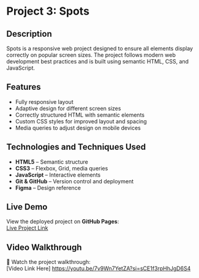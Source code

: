 # Project 3: Spots

## Description  

Spots is a responsive web project designed to ensure all elements display correctly on popular screen sizes. The project follows modern web development best practices and is built using semantic HTML, CSS, and JavaScript.  

## Features  

- Fully responsive layout  
- Adaptive design for different screen sizes  
- Correctly structured HTML with semantic elements  
- Custom CSS styles for improved layout and spacing  
- Media queries to adjust design on mobile devices  

## Technologies and Techniques Used  

- **HTML5** – Semantic structure  
- **CSS3** – Flexbox, Grid, media queries  
- **JavaScript** – Interactive elements  
- **Git & GitHub** – Version control and deployment  
- **Figma** – Design reference  

## Live Demo  
View the deployed project on **GitHub Pages**:  
[Live Project Link](https://vivi9285.github.io/se_project_spots/)

  ## Video Walkthrough  
🎥 Watch the project walkthrough:  
[Video Link Here] https://youtu.be/7v9Wn7YetZA?si=sCE1f3rpHhJgD6S4
